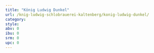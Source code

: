 ```yaml
---
title: "König Ludwig Dunkel"
url: /knig-ludwig-schlobrauerei-kaltenberg/konig-ludwig-dunkel/
category: 
style: 
abv: 0
ibu: 0
srm: 0
upc: 0
---
```


